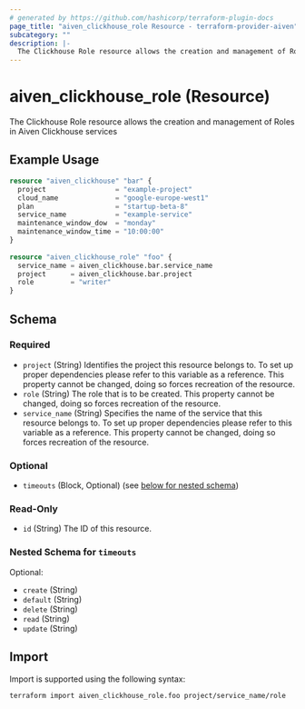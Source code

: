 ```yaml
---
# generated by https://github.com/hashicorp/terraform-plugin-docs
page_title: "aiven_clickhouse_role Resource - terraform-provider-aiven"
subcategory: ""
description: |-
  The Clickhouse Role resource allows the creation and management of Roles in Aiven Clickhouse services
---
```


# aiven_clickhouse_role (Resource)

The Clickhouse Role resource allows the creation and management of Roles in Aiven Clickhouse services

## Example Usage

```terraform
resource "aiven_clickhouse" "bar" {
  project                 = "example-project"
  cloud_name              = "google-europe-west1"
  plan                    = "startup-beta-8"
  service_name            = "example-service"
  maintenance_window_dow  = "monday"
  maintenance_window_time = "10:00:00"
}
			
resource "aiven_clickhouse_role" "foo" {
  service_name = aiven_clickhouse.bar.service_name
  project      = aiven_clickhouse.bar.project
  role         = "writer"
}
```

<!-- schema generated by tfplugindocs -->
## Schema

### Required

- `project` (String) Identifies the project this resource belongs to. To set up proper dependencies please refer to this variable as a reference. This property cannot be changed, doing so forces recreation of the resource.
- `role` (String) The role that is to be created. This property cannot be changed, doing so forces recreation of the resource.
- `service_name` (String) Specifies the name of the service that this resource belongs to. To set up proper dependencies please refer to this variable as a reference. This property cannot be changed, doing so forces recreation of the resource.

### Optional

- `timeouts` (Block, Optional) (see [below for nested schema](#nestedblock--timeouts))

### Read-Only

- `id` (String) The ID of this resource.

<a id="nestedblock--timeouts"></a>
### Nested Schema for `timeouts`

Optional:

- `create` (String)
- `default` (String)
- `delete` (String)
- `read` (String)
- `update` (String)

## Import

Import is supported using the following syntax:

```shell
terraform import aiven_clickhouse_role.foo project/service_name/role
```
